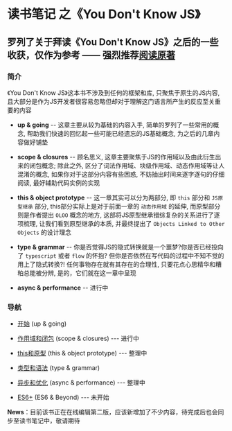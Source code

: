 # 读书笔记 之《You Don't Know JS》

## 罗列了关于拜读《You Don't Know JS》之后的一些收获，仅作为参考 —— 强烈推荐[阅读原著](https://github.com/getify/You-Dont-Know-JS "You Don't Know JS")

### 简介
《You Don't Know JS》这本书不涉及到任何的框架和库, 只聚焦于原生的JS内容, 且大部分是作为JS开发者很容易忽略但却对于理解这门语言所产生的反应至关重要的内容
- **up & going** -- 这章主要从较为基础的内容入手, 简单的罗列了一些常用的概念, 帮助我们快速的回忆起一些可能已经遗忘的JS基础概念, 为之后的几章内容做好铺垫

- **scope & closures** -- 顾名思义, 这章主要聚焦于JS的作用域以及由此衍生出来的闭包概念; 除此之外, 区分了词法作用域、块级作用域、动态作用域等让人混淆的概念, 如果你对于这部分内容有些困惑, 不妨抽出时间来逐字逐句的仔细阅读, 最好辅助代码实例的实现

- **this & object prototype** -- 这一章其实可以分为两部分, 即 `this` 部分和 `JS原型继承` 部分, this部分实际上是对于前面一章的 `动态作用域` 的延伸, 而原型部分则是作者提出 `OLOO` 概念的地方, 这部将JS原型继承错综复杂的关系进行了逐项梳理, 让我们看到原型继承的本质, 并最终提出了 `Objects Linked to Other Objects` 的设计理念

- **type & grammar** -- 你是否觉得JS的隐式转换就是一个噩梦?你是否已经投向了 `typescript` 或者 `flow` 的怀抱? 但你是否依然在写代码的过程中不知不觉的用上了隐式转换?! 任何事物存在就有其存在的合理性, 只要花点心思精华和糟粕总能被分辨, 是的，它们就在这一章中呈现

- **async & performance** -- 进行中

### 导航
- [开始](/up%20%26%20going/README.md) (up & going)

- [作用域和闭包](/scope%20%26%20closures/README.md) (scope & closures) --- 进行中

- [this和原型](/this%20%26%20object%20prototype/README.md) (this & object prototype) --- 整理中

- [类型和语法](/types%20%26%20grammar/README.md) (type & grammar)

- [异步和优化](/async%20%26%20performance/README.md) (async & performance) --- 整理中

- [ES6+](/es6%20%26%20beyond/README.md) (ES6 & Beyond) --- 未开始

**News**：目前该书正在在线编辑第二版，应该新增加了不少内容，待完成后也会同步至读书笔记中，敬请期待